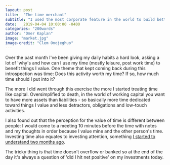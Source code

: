 ```yaml
---
layout: post
title:  "The time merchant"
subtitle: "I used the most corporate feature in the world to build better relationships"
date:   2019-04-04 10:00:00 -0400
categories: "200words"
author: "Omer Kaplan"
image: "market.jpg"
image-credit: "Clem Onojeghuo"
---
```


Over the past month I've been giving my daily habits a hard look, asking a lot of 'why's and how can I use my time (mostly leisure, post work time) to benefit things I value.  One theme that kept coming back during this introspection was time: Does this activity worth my time? If so, how much time should I put into it?

The more I did went through this exercise the more I started treating time like capital. Oversimplified to death, in the world of working capital you want to have more assets than liabilities - so basically more time dedicated toward things I value and less detractors, obligations and low-touch activities.

I also found out that the perception for the value of time is different between people: I would come to a meeting 10 minutes before the time with notes and my thoughts in order because I value mine and the other person's time. Investing time also equates to investing attention, something [I started to understand two months ago](https://slashproject.co/200words/2019/01/16/reclaiming-energy.html).

The tricky thing is that time doesn't overflow or banked so at the end of the day it's always a question of 'did I hit net positive' on my investments today.
